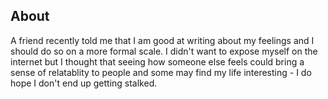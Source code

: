 ## About
A friend recently told me that I am good at writing about my feelings and I should do so on a more formal scale. I didn't want to expose myself on the internet but I thought that seeing how someone else feels could bring a sense of relatablity to people and some may find my life interesting - I do hope I don't end up getting stalked. 
